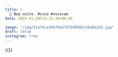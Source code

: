 ```yaml
---
title: >
  🌛 Boa noite. #vsco #vscocam
date: 2016-01-20T23:15:20+00:00

image: "/img/51a79ca30476bd79f6d998dc56d0a242.jpg"
draft: false
instagram: true
---
```


{{<photo src="/img/51a79ca30476bd79f6d998dc56d0a242.jpg">}}
